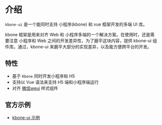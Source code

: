 # 介绍

`kbone-ui` 是一个能同时支持 小程序(kbone) 和 vue 框架开发的多端 UI 库。

kbone 框架是用来对齐 Web 和 小程序多端的一个解决方案。在使用时，还是需要注意 小程序和 Web 之间的开发差异性，为了磨平这块内容，提供 kbone-ui 组件库。通过，kbone-ui 来磨平大部分的实现差异，以及能方便跨平台的开发。

## 特性

* 基于 `Kbone` 同时开发小程序和 H5
* 支持以 Vue 语法来支持 H5 端和小程序端运行
* 对齐 [微信weui](https://weui.io) 样式组件


## 官方示例

* [kbone-ui 示例](https://wechat-miniprogram.github.io/kboneui/ui/#/)

